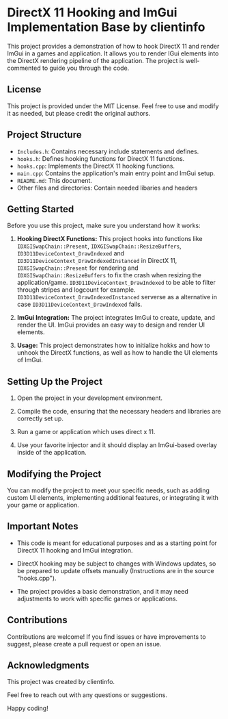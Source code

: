 # DirectX 11 Hooking and ImGui Implementation Base by clientinfo

This project provides a demonstration of how to hook DirectX 11 and render ImGui in a games and application.
It allows you to render IGui elements into the DirectX rendering pipeline of the application.
The project is well-commented to guide you through the code.

## License

This project is provided under the MIT License. Feel free to use and modify it as needed, but please credit the original authors.

## Project Structure

- `Includes.h`: Contains necessary include statements and defines.
- `hooks.h`: Defines hooking functions for DirectX 11 functions.
- `hooks.cpp`: Implements the DirectX 11 hooking functions.
- `main.cpp`: Contains the application's main entry point and ImGui setup.
- `README.md`: This document.
- Other files and directories: Contain needed libaries and headers

## Getting Started

Before you use this project, make sure you understand how it works:

1. **Hooking DirectX Functions:** This project hooks into functions like `IDXGISwapChain::Present`, `IDXGISwapChain::ResizeBuffers`, `ID3D11DeviceContext_DrawIndexed` and `ID3D11DeviceContext_DrawIndexedInstanced` in DirectX 11, `IDXGISwapChain::Present` for rendering and `IDXGISwapChain::ResizeBuffers` to fix the crash when resizing the application/game. `ID3D11DeviceContext_DrawIndexed` to be able to filter through stripes and logcount for example. `ID3D11DeviceContext_DrawIndexedInstanced` serverse as a alternative in case `ID3D11DeviceContext_DrawIndexed` fails.

2. **ImGui Integration:** The project integrates ImGui to create, update, and render the UI. ImGui provides an easy way to design and render UI elements.

3. **Usage:** This project demonstrates how to initialize hokks and how to unhook the DirectX functions, as well as how to handle the UI elements of ImGui.

## Setting Up the Project

1. Open the project in your development environment.

2. Compile the code, ensuring that the necessary headers and libraries are correctly set up.

3. Run a game or application which uses direct x 11.

4. Use your favorite injector and it should display an ImGui-based overlay inside of the application.
   
## Modifying the Project

You can modify the project to meet your specific needs, such as adding custom UI elements, implementing additional features, or integrating it with your game or application.

## Important Notes

- This code is meant for educational purposes and as a starting point for DirectX 11 hooking and ImGui integration.

- DirectX hooking may be subject to changes with Windows updates, so be prepared to update offsets manually (Instructions are in the source "hooks.cpp").

- The project provides a basic demonstration, and it may need adjustments to work with specific games or applications.

## Contributions

Contributions are welcome! If you find issues or have improvements to suggest, please create a pull request or open an issue.

## Acknowledgments

This project was created by clientinfo.

Feel free to reach out with any questions or suggestions.

Happy coding!
